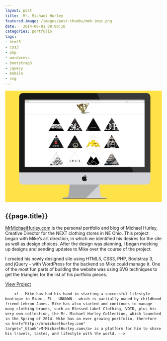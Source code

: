 ```yaml
---
layout: post
title:  Mr. Michael Hurley
featured-image: /images/post-thumbs/mmh-imac.png
date:   2014-06-01 00:00:18
categories: portfolio
tags: 
- html5 
- css3
- php
- wordpress
- bootstrap3
- jquery
- mobile
- svg
---
```

<section class="feature-image">
	<img src="/images/post-img/mmh-imac.jpg" alt="MrMichaelHurley.com">
</section>

<section class="post-intro">
	<h1>{{page.title}}</h1>
	<p><a href="http://mrmichaelhurley.com" target="_blank">MrMichaelHurley.com</a> is the personal portfolio and blog of Michael Hurley, Creative Director for the NEXT clothing stores in NE Ohio. This project began with Mike’s art direction, in which we identified his desires for the site as well as design choices. After the design was planning, I began mocking up designs and sending updates to Mike over the course of the project.</p>
	<p>I created his newly designed site using HTML5, CSS3, PHP, Bootstrap 3, and jQuery – with WordPress for the backend so Mike could manage it. One of the most fun parts of building the website was using SVG techniques to get the triangles for the list of his portfolio pieces.</p>
	 <a href="http://mrmichaelhurley.com" target="_blank" class="view-project tooltip">View Project</a>


		<!-- Mike has had his hand in starting a successful lifestyle boutique in Miami, FL – UNKNWN – which is partially owned by childhood friend Lebron James. Mike has also started and continues to manage many clothing brands, such as Blessed Label Clothing, VOID, plus his very own collection, the Mr. Michael Hurley Collection, which launched in the Spring of 2014. Mike has an ever growing portfolio, therefore <a href="http://mrmichaelhurley.com" target="_blank">MrMichaelHurley.com</a> is a platform for him to share his travels, tastes, and lifestyle with the world. -->
</section>